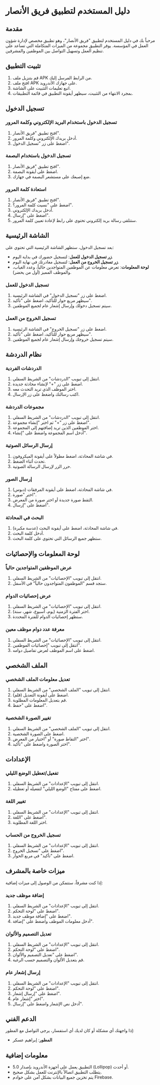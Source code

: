 # دليل المستخدم لتطبيق فريق الأنصار

## مقدمة

مرحباً بك في دليل المستخدم لتطبيق "فريق الأنصار"، وهو تطبيق مخصص لإدارة شؤون العمل في المؤسسة. يوفر التطبيق مجموعة من الميزات المتكاملة التي تساعد على تنظيم العمل وتسهيل التواصل بين الموظفين والمشرفين.

## تثبيت التطبيق

1. قم بتنزيل ملف APK من الرابط المرسل إليك.
2. افتح ملف APK على جهازك الأندرويد.
3. اتبع تعليمات التثبيت على الشاشة.
4. بمجرد الانتهاء من التثبيت، سيظهر أيقونة التطبيق في قائمة التطبيقات.

## تسجيل الدخول

### تسجيل الدخول باستخدام البريد الإلكتروني وكلمة المرور

1. افتح تطبيق "فريق الأنصار".
2. أدخل بريدك الإلكتروني وكلمة المرور.
3. اضغط على زر "تسجيل الدخول".

### تسجيل الدخول باستخدام البصمة

1. افتح تطبيق "فريق الأنصار".
2. اضغط على أيقونة البصمة.
3. ضع إصبعك على مستشعر البصمة في جهازك.

### استعادة كلمة المرور

1. افتح تطبيق "فريق الأنصار".
2. اضغط على "نسيت كلمة المرور؟".
3. أدخل بريدك الإلكتروني.
4. اضغط على "إرسال".
5. ستتلقى رسالة بريد إلكتروني تحتوي على رابط لإعادة تعيين كلمة المرور.

## الشاشة الرئيسية

بعد تسجيل الدخول، ستظهر الشاشة الرئيسية التي تحتوي على:

- **زر تسجيل الدخول للعمل**: لتسجيل حضورك في بداية اليوم.
- **زر تسجيل الخروج من العمل**: لتسجيل مغادرتك في نهاية اليوم.
- **لوحة المعلومات**: تعرض معلومات عن الموظفين المتواجدين حالياً، وعدد الغياب، والموظف المميز (أول من يحضر).

### تسجيل الدخول للعمل

1. اضغط على زر "تسجيل الدخول" في الشاشة الرئيسية.
2. سيظهر مربع حوار للتأكيد، اضغط على "تأكيد".
3. سيتم تسجيل دخولك وإرسال إشعار عام لجميع الموظفين.

### تسجيل الخروج من العمل

1. اضغط على زر "تسجيل الخروج" في الشاشة الرئيسية.
2. سيظهر مربع حوار للتأكيد، اضغط على "تأكيد".
3. سيتم تسجيل خروجك وإرسال إشعار عام لجميع الموظفين.

## نظام الدردشة

### الدردشات الفردية

1. انتقل إلى تبويب "الدردشات" من الشريط السفلي.
2. اضغط على زر "+" لإنشاء محادثة جديدة.
3. اختر الموظف الذي تريد التحدث معه.
4. اكتب رسالتك واضغط على زر الإرسال.

### مجموعات الدردشة

1. انتقل إلى تبويب "الدردشات" من الشريط السفلي.
2. اضغط على زر "+" ثم اختر "إنشاء مجموعة".
3. اختر الموظفين الذين تريد إضافتهم إلى المجموعة.
4. أدخل اسم المجموعة واضغط على "إنشاء".

### إرسال الرسائل الصوتية

1. في شاشة المحادثة، اضغط مطولاً على أيقونة الميكروفون.
2. تحدث أثناء الضغط.
3. حرر الزر لإرسال الرسالة الصوتية.

### إرسال الصور

1. في شاشة المحادثة، اضغط على أيقونة المرفقات (دبوس).
2. اختر "صورة".
3. التقط صورة جديدة أو اختر صورة من المعرض.
4. اضغط على "إرسال".

### البحث في المحادثة

1. في شاشة المحادثة، اضغط على أيقونة البحث (عدسة مكبرة).
2. أدخل كلمة البحث.
3. ستظهر جميع الرسائل التي تحتوي على كلمة البحث.

## لوحة المعلومات والإحصائيات

### عرض الموظفين المتواجدين حالياً

1. انتقل إلى تبويب "الإحصائيات" من الشريط السفلي.
2. ستجد قسم "الموظفون المتواجدون حالياً" في الأسفل.

### عرض إحصائيات الدوام

1. انتقل إلى تبويب "الإحصائيات" من الشريط السفلي.
2. اختر الفترة الزمنية (يوم، أسبوع، شهر، سنة).
3. ستظهر إحصائيات الدوام للفترة المحددة.

### معرفة عدد دوام موظف معين

1. انتقل إلى تبويب "الإحصائيات" من الشريط السفلي.
2. انتقل إلى تبويب "إحصائيات الموظفين".
3. اضغط على اسم الموظف لعرض تفاصيل دوامه.

## الملف الشخصي

### تعديل معلومات الملف الشخصي

1. انتقل إلى تبويب "الملف الشخصي" من الشريط السفلي.
2. اضغط على أيقونة التعديل (قلم).
3. قم بتعديل المعلومات المطلوبة.
4. اضغط على "حفظ".

### تغيير الصورة الشخصية

1. انتقل إلى تبويب "الملف الشخصي" من الشريط السفلي.
2. اضغط على الصورة الشخصية.
3. اختر "التقاط صورة" أو "اختيار من المعرض".
4. اختر الصورة واضغط على "تأكيد".

## الإعدادات

### تفعيل/تعطيل الوضع الليلي

1. انتقل إلى تبويب "الإعدادات" من الشريط السفلي.
2. اضغط على مفتاح "الوضع الليلي" لتفعيله أو تعطيله.

### تغيير اللغة

1. انتقل إلى تبويب "الإعدادات" من الشريط السفلي.
2. اضغط على "اللغة".
3. اختر اللغة المطلوبة.

### تسجيل الخروج من الحساب

1. انتقل إلى تبويب "الإعدادات" من الشريط السفلي.
2. اضغط على "تسجيل الخروج".
3. اضغط على "تأكيد" في مربع الحوار.

## ميزات خاصة بالمشرف

إذا كنت مشرفاً، ستتمكن من الوصول إلى ميزات إضافية:

### إضافة موظف جديد

1. انتقل إلى تبويب "الإعدادات" من الشريط السفلي.
2. اضغط على "لوحة التحكم".
3. اضغط على "إضافة موظف جديد".
4. أدخل معلومات الموظف واضغط على "إضافة".

### تعديل التصميم والألوان

1. انتقل إلى تبويب "الإعدادات" من الشريط السفلي.
2. اضغط على "لوحة التحكم".
3. اضغط على "تعديل التصميم والألوان".
4. قم بتعديل الألوان والتصميم حسب الرغبة.

### إرسال إشعار عام

1. انتقل إلى تبويب "الإعدادات" من الشريط السفلي.
2. اضغط على "لوحة التحكم".
3. اضغط على "إرسال إشعار".
4. اختر "إشعار عام".
5. أدخل نص الإشعار واضغط على "إرسال".

## الدعم الفني

إذا واجهتك أي مشكلة أو كان لديك أي استفسار، يرجى التواصل مع المطور:

- **المطور**: إبراهيم عسكر

## معلومات إضافية

- التطبيق يعمل على أجهزة الأندرويد بإصدار 5.0 (Lollipop) أو أحدث.
- يتطلب التطبيق اتصالاً بالإنترنت للعمل بشكل صحيح.
- يتم تخزين جميع البيانات بشكل آمن على خوادم Firebase.
